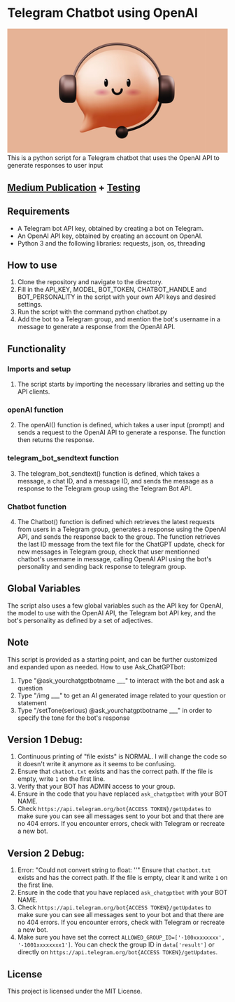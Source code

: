 # Telegram Chatbot using OpenAI
![AskGpt](https://github.com/Eloise1988/OPENAI/blob/main/PNG/askgpt.jpeg)
This is a python script for a Telegram chatbot that uses the OpenAI API to generate responses to user input

## [Medium Publication](https://levelup.gitconnected.com/create-your-own-hilarious-chatgpt-bot-in-telegram-with-python-a-step-by-step-guide-466e8a510c0d) + [Testing](https://t.me/askchatgpt) 

## Requirements
* A Telegram bot API key, obtained by creating a bot on Telegram.
* An OpenAI API key, obtained by creating an account on OpenAI.
* Python 3 and the following libraries: requests, json, os, threading

## How to use
1. Clone the repository and navigate to the directory.
2. Fill in the API_KEY, MODEL, BOT_TOKEN, CHATBOT_HANDLE and BOT_PERSONALITY in the script with your own API keys and desired settings.
3. Run the script with the command python chatbot.py
4. Add the bot to a Telegram group, and mention the bot's username in a message to generate a response from the OpenAI API.

## Functionality
### Imports and setup
1. The script starts by importing the necessary libraries and setting up the API clients.
### openAI function
2. The openAI() function is defined, which takes a user input (prompt) and sends a request to the OpenAI API to generate a response. The function then returns the response.
### telegram_bot_sendtext function
3. The telegram_bot_sendtext() function is defined, which takes a message, a chat ID, and a message ID, and sends the message as a response to the Telegram group using the Telegram Bot API.
### Chatbot function
4. The Chatbot() function is defined which retrieves the latest requests from users in a Telegram group, generates a response using the OpenAI API, and sends the response back to the group. The function retrieves the last ID message from the text file for the ChatGPT update, check for new messages in Telegram group, check that user mentionned chatbot's username in message, calling OpenAI API using the bot's personality and sending back response to telegram group.

## Global Variables
The script also uses a few global variables such as the API key for OpenAI, the model to use with the OpenAI API, the Telegram bot API key, and the bot's personality as defined by a set of adjectives.

## Note
This script is provided as a starting point, and can be further customized and expanded upon as needed.
How to use Ask_ChatGPTbot:

1. Type "@ask_yourchatgptbotname ___" to interact with the bot and ask a question
2. Type "/img ___" to get an AI generated image related to your question or statement
3. Type "/setTone(serious) @ask_yourchatgptbotname ___" in order to specify the tone for the bot's response


## Version 1 Debug:
1. Continuous printing of "file exists" is NORMAL. I will change the code so it doesn't write it anymore as it seems to be confusing.
2. Ensure that `chatbot.txt` exists and has the correct path. If the file is empty, write `1` on the first line.
3. Verify that your BOT has ADMIN access to your group.
4. Ensure in the code that you have replaced `ask_chatgptbot` with your BOT NAME.
5. Check `https://api.telegram.org/bot{ACCESS TOKEN}/getUpdates` to make sure you can see all messages sent to your bot and that there are no 404 errors. If you encounter errors, check with Telegram or recreate a new bot.

## Version 2 Debug:
1. Error: "Could not convert string to float: ''" Ensure that `chatbot.txt` exists and has the correct path. If the file is empty, clear it and write `1` on the first line.
2. Ensure in the code that you have replaced `ask_chatgptbot` with your BOT NAME.
3. Check `https://api.telegram.org/bot{ACCESS TOKEN}/getUpdates` to make sure you can see all messages sent to your bot and that there are no 404 errors. If you encounter errors, check with Telegram or recreate a new bot.
4. Make sure you have set the correct `ALLOWED_GROUP_ID=['-100xxxxxxxx', '-1001xxxxxxxx1']`. You can check the group ID in `data['result']` or directly on `https://api.telegram.org/bot{ACCESS TOKEN}/getUpdates`.

## License
This project is licensed under the MIT License.



